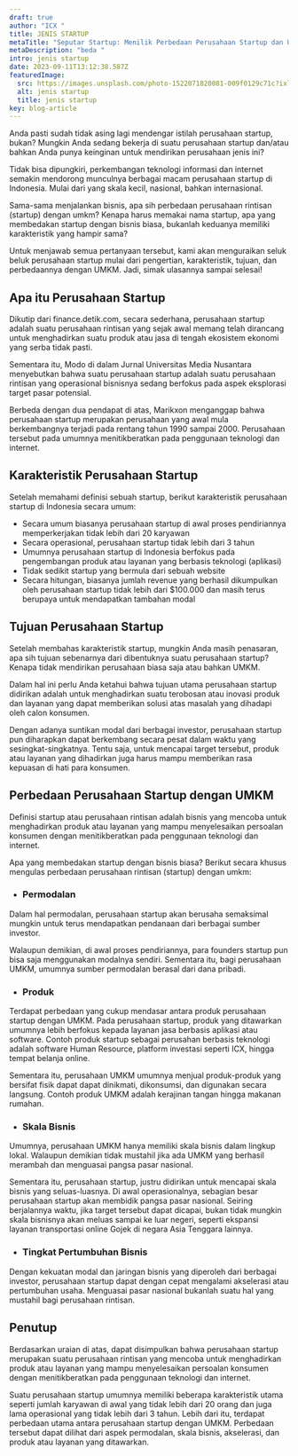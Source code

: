 ```yaml
---
draft: true
author: "ICX "
title: JENIS STARTUP
metaTitle: "Seputar Startup: Menilik Perbedaan Perusahaan Startup dan UMKM"
metaDescription: "beda "
intro: jenis startup
date: 2023-09-11T13:12:38.587Z
featuredImage:
  src: https://images.unsplash.com/photo-1522071820081-009f0129c71c?ixlib=rb-4.0.3&ixid=M3wxMjA3fDB8MHxwaG90by1wYWdlfHx8fGVufDB8fHx8fA%3D%3D&auto=format&fit=crop&w=870&q=80
  alt: jenis startup
  title: jenis startup
key: blog-article
---
```

<!--StartFragment-->

Anda pasti sudah tidak asing lagi mendengar istilah perusahaan startup, bukan? Mungkin Anda sedang bekerja di suatu perusahaan startup dan/atau bahkan Anda punya keinginan untuk mendirikan perusahaan jenis ini?

Tidak bisa dipungkiri, perkembangan teknologi informasi dan internet semakin mendorong munculnya berbagai macam perusahaan startup di Indonesia. Mulai dari yang skala kecil, nasional, bahkan internasional.

Sama-sama menjalankan bisnis, apa sih perbedaan perusahaan rintisan (startup) dengan umkm? Kenapa harus memakai nama startup, apa yang membedakan startup dengan bisnis biasa, bukanlah keduanya memiliki karakteristik yang hampir sama?

Untuk menjawab semua pertanyaan tersebut, kami akan menguraikan seluk beluk perusahaan startup mulai dari pengertian, karakteristik, tujuan, dan perbedaannya dengan UMKM. Jadi, simak ulasannya sampai selesai!

## Apa itu Perusahaan Startup

Dikutip dari finance.detik.com, secara sederhana, perusahaan startup adalah suatu perusahaan rintisan yang sejak awal memang telah dirancang untuk menghadirkan suatu produk atau jasa di tengah ekosistem ekonomi yang serba tidak pasti.

Sementara itu, Modo di dalam Jurnal Universitas Media Nusantara menyebutkan bahwa suatu perusahaan startup adalah suatu perusahaan rintisan yang operasional bisnisnya sedang berfokus pada aspek eksplorasi target pasar potensial.

Berbeda dengan dua pendapat di atas, Marikxon menganggap bahwa perusahaan startup merupakan perusahaan yang awal mula berkembangnya terjadi pada rentang tahun 1990 sampai 2000. Perusahaan tersebut pada umumnya menitikberatkan pada penggunaan teknologi dan internet.

## Karakteristik Perusahaan Startup

Setelah memahami definisi sebuah startup, berikut karakteristik perusahaan startup di Indonesia secara umum:

* Secara umum biasanya perusahaan startup di awal proses pendiriannya memperkerjakan tidak lebih dari 20 karyawan
* Secara operasional, perusahaan startup tidak lebih dari 3 tahun
* Umumnya perusahaan startup di Indonesia berfokus pada pengembangan produk atau layanan yang berbasis teknologi (aplikasi)
* Tidak sedikit startup yang bermula dari sebuah website
* Secara hitungan, biasanya jumlah revenue yang berhasil dikumpulkan oleh perusahaan startup tidak lebih dari $100.000 dan masih terus berupaya untuk mendapatkan tambahan modal

## Tujuan Perusahaan Startup

Setelah membahas karakteristik startup, mungkin Anda masih penasaran, apa sih tujuan sebenarnya dari dibentuknya suatu perusahaan startup? Kenapa tidak mendirikan perusahaan biasa saja atau bahkan UMKM.

Dalam hal ini perlu Anda ketahui bahwa tujuan utama perusahaan startup didirikan adalah untuk menghadirkan suatu terobosan atau inovasi produk dan layanan yang dapat memberikan solusi atas masalah yang dihadapi oleh calon konsumen.

Dengan adanya suntikan modal dari berbagai investor, perusahaan startup pun diharapkan dapat berkembang secara pesat dalam waktu yang sesingkat-singkatnya. Tentu saja, untuk mencapai target tersebut, produk atau layanan yang dihadirkan juga harus mampu memberikan rasa kepuasan di hati para konsumen.

## Perbedaan Perusahaan Startup dengan UMKM

Definisi startup atau perusahaan rintisan adalah bisnis yang mencoba untuk menghadirkan produk atau layanan yang mampu menyelesaikan persoalan konsumen dengan menitikberatkan pada penggunaan teknologi dan internet. 

Apa yang membedakan startup dengan bisnis biasa? Berikut secara khusus mengulas perbedaan perusahaan rintisan (startup) dengan umkm:

* ### Permodalan

Dalam hal permodalan, perusahaan startup akan berusaha semaksimal mungkin untuk terus mendapatkan pendanaan dari berbagai sumber investor.

Walaupun demikian, di awal proses pendiriannya, para founders startup pun bisa saja menggunakan modalnya sendiri. Sementara itu, bagi perusahaan UMKM, umumnya sumber permodalan berasal dari dana pribadi.

* ### Produk

Terdapat perbedaan yang cukup mendasar antara produk perusahaan startup dengan UMKM. Pada perusahaan startup, produk yang ditawarkan umumnya lebih berfokus kepada layanan jasa berbasis aplikasi atau software. Contoh produk startup sebagai perusahan berbasis teknologi adalah software Human Resource, platform investasi seperti ICX, hingga tempat belanja online.

Sementara itu, perusahaan UMKM umumnya menjual produk-produk yang bersifat fisik dapat dapat dinikmati, dikonsumsi, dan digunakan secara langsung. Contoh produk UMKM adalah kerajinan tangan hingga makanan rumahan.

* ### Skala Bisnis

Umumnya, perusahaan UMKM hanya memiliki skala bisnis dalam lingkup lokal. Walaupun demikian tidak mustahil jika ada UMKM yang berhasil merambah dan menguasai pangsa pasar nasional.

Sementara itu, perusahaan startup, justru didirikan untuk mencapai skala bisnis yang seluas-luasnya. Di awal operasionalnya, sebagian besar perusahaan startup akan membidik pangsa pasar nasional. Seiring berjalannya waktu, jika target tersebut dapat dicapai, bukan tidak mungkin skala bisnisnya akan meluas sampai ke luar negeri, seperti ekspansi layanan transportasi online Gojek di negara Asia Tenggara lainnya.

* ### Tingkat Pertumbuhan Bisnis

Dengan kekuatan modal dan jaringan bisnis yang diperoleh dari berbagai investor, perusahaan startup dapat dengan cepat mengalami akselerasi atau pertumbuhan usaha. Menguasai pasar nasional bukanlah suatu hal yang mustahil bagi perusahaan rintisan.

## Penutup

Berdasarkan uraian di atas, dapat disimpulkan bahwa perusahaan startup merupakan suatu perusahaan rintisan yang mencoba untuk menghadirkan produk atau layanan yang mampu menyelesaikan persoalan konsumen dengan menitikberatkan pada penggunaan teknologi dan internet.

Suatu perusahaan startup umumnya memiliki beberapa karakteristik utama seperti jumlah karyawan di awal yang tidak lebih dari 20 orang dan juga lama operasional yang tidak lebih dari 3 tahun. Lebih dari itu, terdapat perbedaan utama antara perusahaan startup dengan UMKM. Perbedaan tersebut dapat dilihat dari aspek permodalan, skala bisnis, akselerasi, dan produk atau layanan yang ditawarkan.